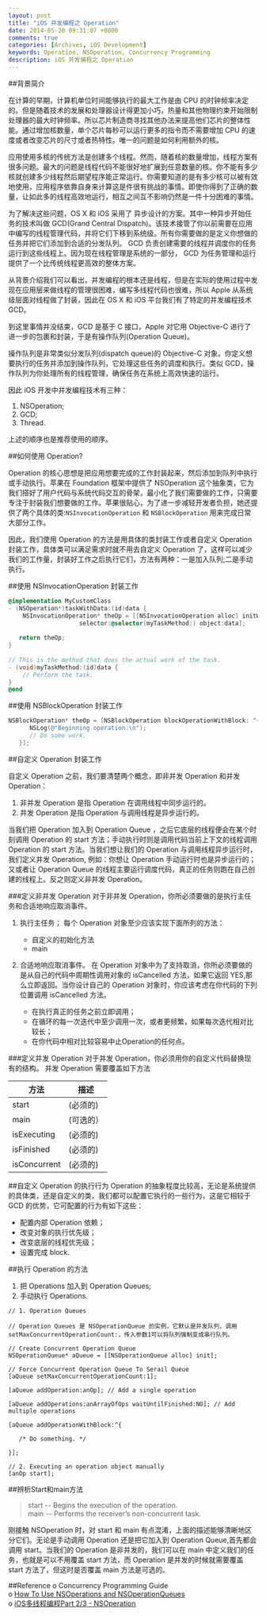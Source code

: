 ```yaml
---
layout: post
title: "iOS 并发编程之 Operation"
date: 2014-05-20 09:31:07 +0800
comments: true
categories: [Archives, iOS Development] 
keywords: Operation, NSOperation, Concurrency Programming 
description: iOS 并发编程之 Operation 
---
```


##背景简介

在计算的早期，计算机单位时间能够执行的最大工作是由 CPU 的时钟频率决定的。但是随着技术的发展和处理器设计得更加小巧，热量和其他物理约束开始限制处理器的最大时钟频率。所以芯片制造商寻找其他办法来提高他们芯片的整体性能。通过增加核数量，单个芯片每秒可以运行更多的指令而不需要增加 CPU 的速度或者改变芯片的尺寸或者热特性。唯一的问题是如何利用额外的核。

应用使用多核的传统方法是创建多个线程。然而，随着核的数量增加，线程方案有很多问题。最大的问题是线程代码不能很好地扩展到任意数量的核。你不能有多少核就创建多少线程然后期望程序能正常运行。你需要知道的是有多少核可以被有效地使用，应用程序依靠自身来计算这是件很有挑战的事情。即使你得到了正确的数量，让如此多的线程高效地运行，相互之间互不影响仍然是一件十分困难的事情。

为了解决这些问题，OS X 和 iOS 采用了 异步设计的方案。其中一种异步开始任务的技术叫做 GCD(Grand Central Dispatch)。该技术接管了你以前需要在应用中编写的线程管理代码，并将它们下移到系统级。所有你需要做的是定义你想做的任务并把它们添加到合适的分发队列。 GCD 负责创建需要的线程并调度你的任务运行到这些线程上。因为现在线程管理是系统的一部分， GCD 为任务管理和运行提供了一个比传统线程更高效的整体方案。

从背景介绍我们可以看出，并发编程的根本还是线程，但是在实际的使用过程中发现在应用层来做线程的管理很困难，编写多线程代码也很难，所以 Apple 从系统级层面对线程做了封装，因此在 OS X 和 iOS 平台我们有了特定的并发编程技术 GCD。

到这里事情并没结束，GCD 是基于 C 接口，Apple 对它用 Objective-C 进行了进一步的包裹和封装，于是有操作队列(Operation Queue)。

操作队列是非常类似分发队列(dispatch queue)的 Objective-C 对象。你定义想要执行的任务并添加到操作队列，它处理这些任务的调度和执行。类似 GCD，操作队列为你处理所有的线程管理，确保任务在系统上高效快速的运行。

因此 iOS 开发中并发编程技术有三种：

1. NSOperation;  
2. GCD;  
3. Thread.  

上述的顺序也是推荐使用的顺序。

##如何使用 Operation?

Operation 的核心思想是把应用想要完成的工作封装起来，然后添加到队列中执行或手动执行。苹果在 Foundation 框架中提供了 NSOperation 这个抽象类，它为我们搭好了用户代码与系统代码交互的骨架，最小化了我们需要做的工作，只需要专注于封装我们想要做的工作。苹果很贴心，为了进一步减轻开发者负担，她还提供了两个具体的类:`NSInvocationOperation` 和 `NSBlockOperation` 用来完成日常大部分工作。  

因此，我们使用 Operation 的方法是用具体的类封装工作或者自定义 Operation 封装工作，具体类可以满足需求时就不用去自定义 Operation 了，这样可以减少我们的工作量，封装好工作之后执行它们，方法有两种：一是加入队列;二是手动执行。  

##使用 NSInvocationOperation 封装工作

``` objective-c
@implementation MyCustomClass
- (NSOperation*)taskWithData:(id)data {
    NSInvocationOperation* theOp = [[NSInvocationOperation alloc] initWithTarget:self
                    selector:@selector(myTaskMethod:) object:data];
 
   return theOp;
}
 
// This is the method that does the actual work of the task.
- (void)myTaskMethod:(id)data {
    // Perform the task.
}
@end
```
<!-- more -->

##使用 NSBlockOperation 封装工作

``` objective-c
NSBlockOperation* theOp = [NSBlockOperation blockOperationWithBlock: ^{
      NSLog(@"Beginning operation.\n");
      // Do some work.
   }];
```

##自定义 Operation 封装工作  

自定义 Operation 之前，我们要清楚两个概念，即非并发 Operation 和并发 Operation：  

1. 非并发 Operation 是指 Operation 在调用线程中同步运行的。  
2. 并发 Operation 是指 Operation 与调用线程是异步运行的。  

当我们把 Operation 加入到 Operation Queue ，之后它底层的线程便会在某个时刻调用 Operation 的 start 方法；手动执行时则是调用代码当前上下文的线程调用 Operation 的 start 方法。当我们想让我们的 Operation 与调用线程异步运行时，我们定义并发 Operation, 例如：你想让 Operation 手动运行时也是异步运行的；又或者让 Operation Queue 的线程主要运行调度代码，真正的任务则跑在自己创建的线程上。反之则定义非并发 Operation。  

###定义非并发 Operation
对于非并发 Operation，你所必须要做的是执行主任务和合适地响应取消事件。

1. 执行主任务；
每个 Operation 对象至少应该实现下面所列的方法：  

	* 自定义的初始化方法
	* main

2. 合适地响应取消事件。
在 Operation 对象中为了支持取消，你所必须要做的是从自己的代码中周期性调用对象的 isCancelled 方法，如果它返回 YES,那么立即返回。当你设计自己的 Operation 对象时，你应该考虑在你代码的下列位置调用 isCancelled 方法。  

	* 在执行真正的任务之前立即调用；
	* 在循环的每一次迭代中至少调用一次，或者更频繁，如果每次迭代相对比较长；
	* 在你代码中相对比较容易中止Operation的任何点。


###定义并发 Operation
对于并发 Operation，你必须用你的自定义代码替换现有的结构。
并发 Operation 需要覆盖如下方法  

| 方法 | 描述  |    
|---- | ----- |  
| start			| (必须的)     
| main			| (可选的） 
| isExecuting 	| (必须的)   
| isFinished 	| (必须的)   
| isConcurrent 	| (必须的)    

##自定义 Operation 的执行行为
Operation 的抽象程度比较高，无论是系统提供的具体类，还是自定义的类，我们都可以配置它执行的一些行为，这是它相较于 GCD 的优势，它可配置的行为有如下这些：  

* 配置内部 Operation 依赖；
* 改变对象的执行优先级；
* 改变底层的线程优先级；
* 设置完成 block.

##执行 Operation 的方法

1. 把 Operations 加入到 Operation Queues;  
2. 手动执行 Operations.

```
// 1. Operation Queues

// Operation Queues 是 NSOperationQueue 的实例，它默认是并发队列，调用setMaxConcurrentOperationCount:，传入参数1可以将队列强制变成串行队列。

// Create Concurrent Operation Queue
NSOperationQueue* aQueue = [[NSOperationQueue alloc] init];

// Force Concurrent Operation Queue To Serail Queue
[aQueue setMaxConcurrentOperationCount:1];

[aQueue addOperation:anOp]; // Add a single operation

[aQueue addOperations:anArrayOfOps waitUntilFinished:NO]; // Add multiple operations

[aQueue addOperationWithBlock:^{

   /* Do something. */

}];

// 2. Executing an operation object manually
[anOp start];

```

##辨析Start和main方法

>start -- Begins the execution of the operation.     
>main -- Performs the receiver’s non-concurrent task.

刚接触 NSOperation 时，对 start 和 main 有点混淆，上面的描述能够清晰地区分它们。无论是手动调用 Operation 还是把它加入到 Operation Queue,首先都会调用 start。当我们的 Operation 是非并发的，我们可以在 main 中定义我们的任务，也就是可以不用覆盖 start 方法，而 Operation 是并发的时候就需要覆盖 start 方法了，但这时是否覆盖 main 方法是可选的。


##Reference
o Concurrency Programming Guide  
o [How To Use NSOperations and NSOperationQueues](http://www.raywenderlich.com/19788/how-to-use-nsoperations-and-nsoperationqueues)     
o [iOS多线程编程Part 2/3 - NSOperation](http://www.hrchen.com/2013/06/multi-threading-programming-of-ios-part-2/)  


